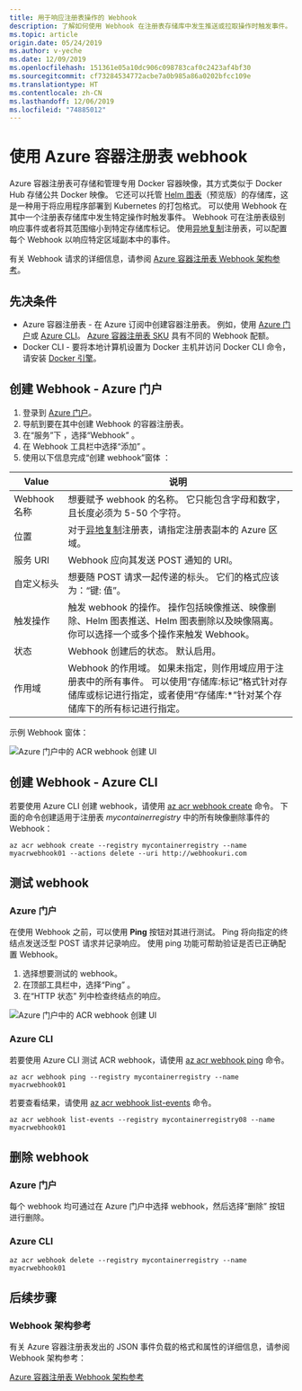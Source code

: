 ```yaml
---
title: 用于响应注册表操作的 Webhook
description: 了解如何使用 Webhook 在注册表存储库中发生推送或拉取操作时触发事件。
ms.topic: article
origin.date: 05/24/2019
ms.author: v-yeche
ms.date: 12/09/2019
ms.openlocfilehash: 151361e05a10dc906c098783caf0c2423af4bf30
ms.sourcegitcommit: cf73284534772acbe7a0b985a86a0202bfcc109e
ms.translationtype: HT
ms.contentlocale: zh-CN
ms.lasthandoff: 12/06/2019
ms.locfileid: "74885012"
---
```

# <a name="using-azure-container-registry-webhooks"></a>使用 Azure 容器注册表 webhook

Azure 容器注册表可存储和管理专用 Docker 容器映像，其方式类似于 Docker Hub 存储公共 Docker 映像。 它还可以托管 [Helm 图表](container-registry-helm-repos.md)（预览版）的存储库，这是一种用于将应用程序部署到 Kubernetes 的打包格式。 可以使用 Webhook 在其中一个注册表存储库中发生特定操作时触发事件。 Webhook 可在注册表级别响应事件或者将其范围缩小到特定存储库标记。 使用[异地复制](container-registry-geo-replication.md)注册表，可以配置每个 Webhook 以响应特定区域副本中的事件。

有关 Webhook 请求的详细信息，请参阅 [Azure 容器注册表 Webhook 架构参考](container-registry-webhook-reference.md)。

## <a name="prerequisites"></a>先决条件

* Azure 容器注册表 - 在 Azure 订阅中创建容器注册表。 例如，使用 [Azure 门户](container-registry-get-started-portal.md)或 [Azure CLI](container-registry-get-started-azure-cli.md)。 [Azure 容器注册表 SKU](container-registry-skus.md) 具有不同的 Webhook 配额。
* Docker CLI - 要将本地计算机设置为 Docker 主机并访问 Docker CLI 命令，请安装 [Docker 引擎](https://docs.docker.com/engine/installation/)。

## <a name="create-webhook---azure-portal"></a>创建 Webhook - Azure 门户

1. 登录到 [Azure 门户](https://portal.azure.cn)。
1. 导航到要在其中创建 Webhook 的容器注册表。
1. 在“服务”下  ，选择“Webhook”  。
1. 在 Webhook 工具栏中选择“添加”  。
1. 使用以下信息完成“创建 webhook”窗体  ：

| Value | 说明 |
|---|---|
| Webhook 名称 | 想要赋予 webhook 的名称。 它只能包含字母和数字，且长度必须为 5-50 个字符。 |
| 位置 | 对于[异地复制](container-registry-geo-replication.md)注册表，请指定注册表副本的 Azure 区域。 
| 服务 URI | Webhook 应向其发送 POST 通知的 URI。 |
| 自定义标头 | 想要随 POST 请求一起传递的标头。 它们的格式应该为：“键: 值”。 |
| 触发操作 | 触发 webhook 的操作。 操作包括映像推送、映像删除、Helm 图表推送、Helm 图表删除以及映像隔离。 你可以选择一个或多个操作来触发 Webhook。 |
| 状态 | Webhook 创建后的状态。 默认启用。 |
| 作用域 | Webhook 的作用域。 如果未指定，则作用域应用于注册表中的所有事件。 可以使用“存储库:标记”格式针对存储库或标记进行指定，或者使用“存储库:*”针对某个存储库下的所有标记进行指定。 |

示例 Webhook 窗体：

![Azure 门户中的 ACR webhook 创建 UI](./media/container-registry-webhook/webhook.png)

## <a name="create-webhook---azure-cli"></a>创建 Webhook - Azure CLI

若要使用 Azure CLI 创建 webhook，请使用 [az acr webhook create](https://docs.azure.cn/cli/acr/webhook?view=azure-cli-latest#az-acr-webhook-create) 命令。 下面的命令创建适用于注册表 *mycontainerregistry* 中的所有映像删除事件的 Webhook：

```azurecli
az acr webhook create --registry mycontainerregistry --name myacrwebhook01 --actions delete --uri http://webhookuri.com
```

## <a name="test-webhook"></a>测试 webhook

### <a name="azure-portal"></a>Azure 门户

在使用 Webhook 之前，可以使用 **Ping** 按钮对其进行测试。 Ping 将向指定的终结点发送泛型 POST 请求并记录响应。 使用 ping 功能可帮助验证是否已正确配置 Webhook。

1. 选择想要测试的 webhook。
2. 在顶部工具栏中，选择“Ping”  。
3. 在“HTTP 状态”  列中检查终结点的响应。

![Azure 门户中的 ACR webhook 创建 UI](./media/container-registry-webhook/webhook-02.png)

### <a name="azure-cli"></a>Azure CLI

若要使用 Azure CLI 测试 ACR webhook，请使用 [az acr webhook ping](https://docs.azure.cn/cli/acr/webhook?view=azure-cli-latest#az-acr-webhook-ping) 命令。

```azurecli
az acr webhook ping --registry mycontainerregistry --name myacrwebhook01
```

若要查看结果，请使用 [az acr webhook list-events](https://docs.azure.cn/cli/acr/webhook?view=azure-cli-latest#az-acr-webhook-list-events) 命令。

```azurecli
az acr webhook list-events --registry mycontainerregistry08 --name myacrwebhook01
```

## <a name="delete-webhook"></a>删除 webhook

### <a name="azure-portal"></a>Azure 门户

每个 webhook 均可通过在 Azure 门户中选择 webhook，然后选择“删除”  按钮进行删除。

### <a name="azure-cli"></a>Azure CLI

```azurecli
az acr webhook delete --registry mycontainerregistry --name myacrwebhook01
```

## <a name="next-steps"></a>后续步骤

### <a name="webhook-schema-reference"></a>Webhook 架构参考

有关 Azure 容器注册表发出的 JSON 事件负载的格式和属性的详细信息，请参阅 Webhook 架构参考：

[Azure 容器注册表 Webhook 架构参考](container-registry-webhook-reference.md)

<!--Not Available on  ### Event Grid events-->
<!-- Update_Description: update meta properties, wording update -->
